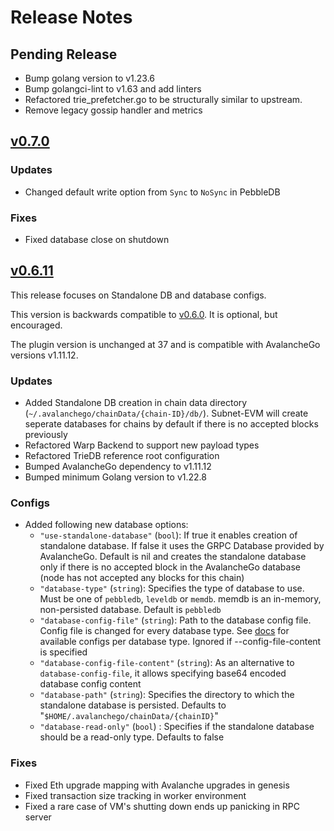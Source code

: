 # Release Notes

## Pending Release
* Bump golang version to v1.23.6
* Bump golangci-lint to v1.63 and add linters
* Refactored trie_prefetcher.go to be structurally similar to upstream.
* Remove legacy gossip handler and metrics

## [v0.7.0](https://github.com/ava-labs/subnet-evm/releases/tag/v0.7.0)

### Updates

- Changed default write option from `Sync` to `NoSync` in PebbleDB

### Fixes

- Fixed database close on shutdown

## [v0.6.11](https://github.com/ava-labs/subnet-evm/releases/tag/v0.6.11)

This release focuses on Standalone DB and database configs.

This version is backwards compatible to [v0.6.0](https://github.com/ava-labs/subnet-evm/releases/tag/v0.6.0). It is optional, but encouraged.

The plugin version is unchanged at 37 and is compatible with AvalancheGo versions v1.11.12.

### Updates

* Added Standalone DB creation in chain data directory (`~/.avalanchego/chainData/{chain-ID}/db/`). Subnet-EVM will create seperate databases for chains by default if there is no accepted blocks previously
* Refactored Warp Backend to support new payload types
* Refactored TrieDB reference root configuration
* Bumped AvalancheGo dependency to v1.11.12
* Bumped minimum Golang version to v1.22.8

### Configs

* Added following new database options:
  * `"use-standalone-database"` (`bool`): If true it enables creation of standalone database. If false it uses the GRPC Database provided by AvalancheGo. Default is nil and creates the standalone database only if there is no accepted block in the AvalancheGo database (node has not accepted any blocks for this chain)
  * `"database-type"` (`string`): Specifies the type of database to use. Must be one of `pebbledb`, `leveldb` or `memdb`. memdb is an in-memory, non-persisted database. Default is `pebbledb`
  * `"database-config-file"` (`string`): Path to the database config file. Config file is changed for every database type. See [docs](https://docs.avax.network/api-reference/avalanche-go-configs-flags#database-config) for available configs per database type. Ignored if --config-file-content is specified
  * `"database-config-file-content"` (`string`): As an alternative to `database-config-file`, it allows specifying base64 encoded database config content
  * `"database-path"` (`string`): Specifies the directory to which the standalone database is persisted. Defaults to "`$HOME/.avalanchego/chainData/{chainID}`"
  * `"database-read-only"` (`bool`) : Specifies if the standalone database should be a read-only type. Defaults to false

### Fixes

* Fixed Eth upgrade mapping with Avalanche upgrades in genesis
* Fixed transaction size tracking in worker environment
* Fixed a rare case of VM's shutting down ends up panicking in RPC server
